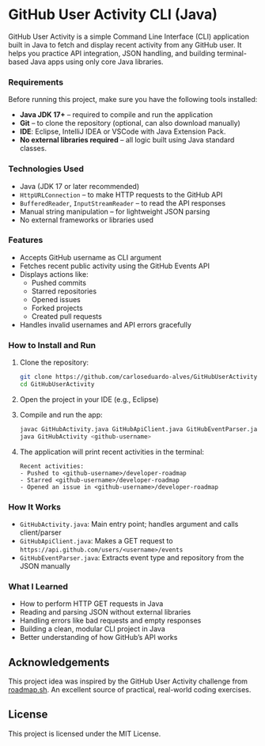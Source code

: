 # GitHub User Activity CLI (Java)

GitHub User Activity is a simple Command Line Interface (CLI) application built in Java to fetch and display recent activity from any GitHub user. It helps you practice API integration, JSON handling, and building terminal-based Java apps using only core Java libraries.

### Requirements
Before running this project, make sure you have the following tools installed:
- **Java JDK 17+** – required to compile and run the application
- **Git** – to clone the repository (optional, can also download manually)
- **IDE**: Eclipse, IntelliJ IDEA or VSCode with Java Extension Pack.
- **No external libraries required** – all logic built using Java standard classes.

### Technologies Used
- Java (JDK 17 or later recommended)
- `HttpURLConnection` – to make HTTP requests to the GitHub API
- `BufferedReader`, `InputStreamReader` – to read the API responses
- Manual string manipulation – for lightweight JSON parsing
- No external frameworks or libraries used

### Features
- Accepts GitHub username as CLI argument
- Fetches recent public activity using the GitHub Events API
- Displays actions like:
  - Pushed commits
  - Starred repositories
  - Opened issues
  - Forked projects
  - Created pull requests
- Handles invalid usernames and API errors gracefully

### How to Install and Run
1. Clone the repository:
   ```bash
   git clone https://github.com/carloseduardo-alves/GitHubUserActivity.git
   cd GitHubUserActivity
   ```

2. Open the project in your IDE (e.g., Eclipse)

3. Compile and run the app:
   ```bash
   javac GitHubActivity.java GitHubApiClient.java GitHubEventParser.java
   java GitHubActivity <github-username>
   ```

4. The application will print recent activities in the terminal:
   ```
   Recent activities:
   - Pushed to <github-username>/developer-roadmap
   - Starred <github-username>/developer-roadmap
   - Opened an issue in <github-username>/developer-roadmap
   ```

### How It Works
- `GitHubActivity.java`: Main entry point; handles argument and calls client/parser
- `GitHubApiClient.java`: Makes a GET request to `https://api.github.com/users/<username>/events`
- `GitHubEventParser.java`: Extracts event type and repository from the JSON manually

### What I Learned
- How to perform HTTP GET requests in Java
- Reading and parsing JSON without external libraries
- Handling errors like bad requests and empty responses
- Building a clean, modular CLI project in Java
- Better understanding of how GitHub’s API works

## Acknowledgements
This project idea was inspired by the GitHub User Activity challenge from [roadmap.sh](https://roadmap.sh/projects/github-user-activity). An excellent source of practical, real-world coding exercises.


## License
This project is licensed under the MIT License.

